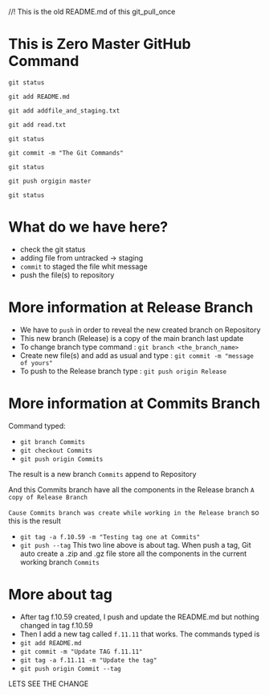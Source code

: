 //! This is the old README.md of this git_pull_once
# This is Zero Master GitHub Command
`git status`

`git add README.md`

`git add addfile_and_staging.txt`

`git add read.txt`

`git status`

`git commit -m "The Git Commands"`

`git status`

`git push orgigin master`

`git status`

# What do we have here?
- check the git status
- adding file from untracked -> staging
- `commit` to staged the file whit message
- push the file(s) to repository

# More information at Release Branch
- We have to `push` in order to reveal the new created branch on Repository
- This new branch (Release) is a copy of the main branch last update
- To change branch type command : `git branch <the_branch_name>`
- Create new file(s) and add as usual and type : `git commit -m "message of yours"`
- To push to the Release branch type : `git push origin Release`

# More information at Commits Branch
Command typed: 
- `git branch Commits`
- `git checkout Commits`
- `git push origin Commits`

The result is a new branch `Commits` append to Repository

And this Commits branch have all the components in the Release branch `A copy of Release Branch`

`Cause Commits branch was create while working in the Release branch` so this is the result

- `git tag -a f.10.59 -m "Testing tag one at Commits"`
- `git push --tag`
This two line above is about tag. When push a tag, Git auto create a .zip and .gz file store all the components in the current working branch `Commits`

# More about tag
- After tag f.10.59 created, I push and update the README.md but nothing changed in tag f.10.59
- Then I add a new tag called `f.11.11` that works.
The commands typed is
- `git add README.md`
- `git commit -m "Update TAG f.11.11"`
- `git tag -a f.11.11 -m "Update the tag"`
- `git push origin Commit --tag`

LETS SEE THE CHANGE
